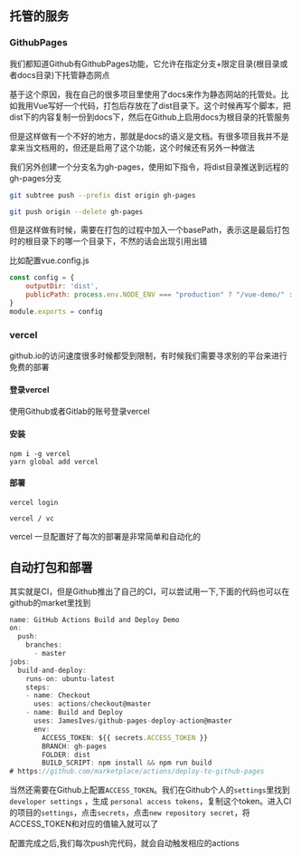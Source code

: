 ## 托管的服务

### GithubPages

我们都知道Github有GithubPages功能，它允许在指定分支+限定目录(根目录或者docs目录)下托管静态网点

基于这个原因，我在自己的很多项目里使用了docs来作为静态网站的托管处。比如我用Vue写好一个代码，打包后存放在了dist目录下。这个时候再写个脚本，把dist下的内容复制一份到docs下，然后在Github上启用docs为根目录的托管服务

但是这样做有一个不好的地方，那就是docs的语义是文档。有很多项目我并不是拿来当文档用的，但还是启用了这个功能，这个时候还有另外一种做法

我们另外创建一个分支名为gh-pages，使用如下指令，将dist目录推送到远程的gh-pages分支

```bash
git subtree push --prefix dist origin gh-pages

git push origin --delete gh-pages
```

但是这样做有时候，需要在打包的过程中加入一个basePath，表示这是最后打包时的根目录下的哪一个目录下，不然的话会出现引用出错

比如配置vue.config.js

```js
const config = {
    outputDir: 'dist',
    publicPath: process.env.NODE_ENV === "production" ? "/vue-demo/" : "/" 
}
module.exports = config
```

### vercel

github.io的访问速度很多时候都受到限制，有时候我们需要寻求别的平台来进行免费的部署

#### 登录vercel

使用Github或者Gitlab的账号登录vercel

#### 安装

```
npm i -g vercel
yarn global add vercel
```

#### 部署

```
vercel login

vercel / vc 
```

vercel 一旦配置好了每次的部署是非常简单和自动化的

## 自动打包和部署

其实就是CI，但是Github推出了自己的CI，可以尝试用一下,下面的代码也可以在github的market里找到

```js
name: GitHub Actions Build and Deploy Demo
on:
  push:
    branches:
      - master
jobs:
  build-and-deploy:
    runs-on: ubuntu-latest
    steps:
    - name: Checkout
      uses: actions/checkout@master
    - name: Build and Deploy
      uses: JamesIves/github-pages-deploy-action@master
      env:
        ACCESS_TOKEN: ${{ secrets.ACCESS_TOKEN }}
        BRANCH: gh-pages
        FOLDER: dist
        BUILD_SCRIPT: npm install && npm run build
# https://github.com/marketplace/actions/deploy-to-github-pages
```

当然还需要在Github上配置`ACCESS_TOKEN`。我们在Github个人的`settings`里找到`developer settings` ，生成 `personal access tokens`，复制这个token。进入CI的项目的`settings`，点击`secrets`，点击`new repository secret`，将ACCESS_TOKEN和对应的值输入就可以了

配置完成之后,我们每次push完代码，就会自动触发相应的actions